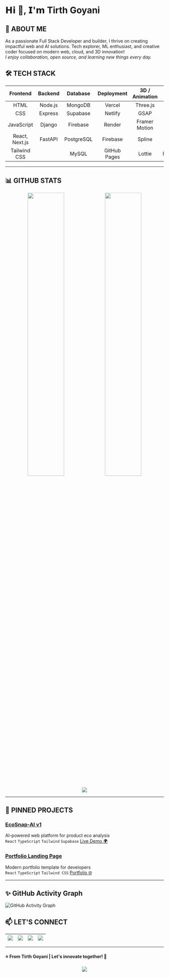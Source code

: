 # 𝗛𝗶 👋, 𝗜'𝗺 Tirth Goyani

## 🚀 ABOUT ME

As a passionate Full Stack Developer and builder, I thrive on creating impactful web and AI solutions. Tech explorer, ML enthusiast, and creative coder focused on modern web, cloud, and 3D innovation!  
_I enjoy collaboration, open source, and learning new things every day._

## 🛠️ TECH STACK

| Frontend       | Backend      | Database      | Deployment    | 3D / Animation | Others             |
|:--------------:|:------------:|:-------------:|:-------------:|:--------------:|:------------------:|
| HTML           | Node.js      | MongoDB       | Vercel        | Three.js       | Python             |
| CSS            | Express      | Supabase      | Netlify       | GSAP           | TypeScript         |
| JavaScript     | Django       | Firebase      | Render        | Framer Motion  | REST APIs          |
| React, Next.js | FastAPI      | PostgreSQL    | Firebase      | Spline         | Git, GitHub        |
| Tailwind CSS   |              | MySQL         | GitHub Pages  | Lottie         | Figma/Canva        |

---

## 📊 GITHUB STATS

<p align="center">
  <img src="https://github-readme-stats.vercel.app/api?username=tirthgoyani11&show_icons=true&theme=tokyonight" width="48%"/>
  <img src="https://github-readme-streak-stats.herokuapp.com/?user=tirthgoyani11&theme=tokyonight" width="48%"/>
</p>
<p align="center">
  <img src="https://github-readme-stats.vercel.app/api/top-langs/?username=tirthgoyani11&layout=compact&theme=tokyonight"/>
</p>

---

## 🌟 PINNED PROJECTS

### [EcoSnap-AI v1](https://github.com/tirthgoyani11/ecosnap-aiv1)
AI-powered web platform for product eco analysis  
`React` `TypeScript` `Tailwind` `Supabase`
[Live Demo 🌍](https://ecosnap-aiv1.vercel.app/)

### [Portfolio Landing Page](https://github.com/tirthgoyani11/portfolio-landing-page)
Modern portfolio template for developers  
`React` `TypeScript` `Tailwind CSS`
[Portfolio 🌐](https://tirthgoyani.dev/)

---
## ✨ GitHub Activity Graph
![GitHub Activity Graph](assets/your-graph-image.png)


## 📫 LET'S CONNECT

| [<img src="https://img.shields.io/badge/LinkedIn-blue?logo=linkedin" />](https://linkedin.com/in/tirthgoyani) | [<img src="https://img.shields.io/badge/Twitter-blue?logo=twitter" />](https://twitter.com/tirthgoyani11) | [<img src="https://img.shields.io/badge/Email-red?logo=gmail" />](mailto:tirthgoyani123@gmail.com) | [<img src="https://img.shields.io/badge/Website-black?logo=vercel" />](https://tirthgoyani.dev/) |
|---|---|---|---|

---

#### ⭐️ From Tirth Goyani | Let's innovate together! 🚀

<p align="center">
  <img src="https://komarev.com/ghpvc/?username=tirthgoyani11&label=Profile%20Views&color=0e75b6&style=flat"/>
</p>
